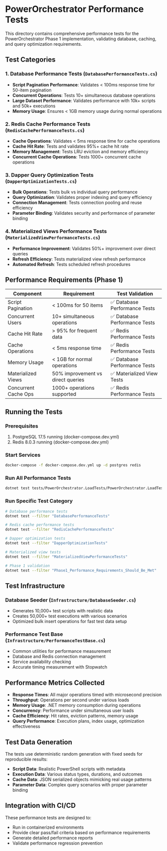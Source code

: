 # PowerOrchestrator Performance Tests

This directory contains comprehensive performance tests for the PowerOrchestrator Phase 1 implementation, validating database, caching, and query optimization requirements.

## Test Categories

### 1. Database Performance Tests (`DatabasePerformanceTests.cs`)
- **Script Pagination Performance**: Validates < 100ms response time for 50-item pagination
- **Concurrent Operations**: Tests 10+ simultaneous database operations
- **Large Dataset Performance**: Validates performance with 10k+ scripts and 50k+ executions
- **Memory Usage**: Ensures < 1GB memory usage during normal operations

### 2. Redis Cache Performance Tests (`RedisCachePerformanceTests.cs`)
- **Cache Operations**: Validates < 5ms response time for cache operations
- **Cache Hit Rate**: Tests and validates 95%+ cache hit rate
- **Memory Management**: Tests LRU eviction and memory efficiency
- **Concurrent Cache Operations**: Tests 1000+ concurrent cache operations

### 3. Dapper Query Optimization Tests (`DapperOptimizationTests.cs`)
- **Bulk Operations**: Tests bulk vs individual query performance
- **Query Optimization**: Validates proper indexing and query efficiency
- **Connection Management**: Tests connection pooling and reuse efficiency
- **Parameter Binding**: Validates security and performance of parameter binding

### 4. Materialized Views Performance Tests (`MaterializedViewPerformanceTests.cs`)
- **Performance Improvement**: Validates 50%+ improvement over direct queries
- **Refresh Efficiency**: Tests materialized view refresh performance
- **Automated Refresh**: Tests scheduled refresh procedures

## Performance Requirements (Phase 1)

| Component | Requirement | Test Validation |
|-----------|-------------|-----------------|
| Script Pagination | < 100ms for 50 items | ✅ Database Performance Tests |
| Concurrent Users | 10+ simultaneous operations | ✅ Database Performance Tests |
| Cache Hit Rate | > 95% for frequent data | ✅ Redis Performance Tests |
| Cache Operations | < 5ms response time | ✅ Redis Performance Tests |
| Memory Usage | < 1GB for normal operations | ✅ Database Performance Tests |
| Materialized Views | 50% improvement vs direct queries | ✅ Materialized View Tests |
| Concurrent Cache Ops | 1000+ operations supported | ✅ Redis Performance Tests |

## Running the Tests

### Prerequisites
1. PostgreSQL 17.5 running (docker-compose.dev.yml)
2. Redis 8.0.3 running (docker-compose.dev.yml)

### Start Services
```bash
docker-compose -f docker-compose.dev.yml up -d postgres redis
```

### Run All Performance Tests
```bash
dotnet test tests/PowerOrchestrator.LoadTests/PowerOrchestrator.LoadTests.csproj
```

### Run Specific Test Category
```bash
# Database performance tests
dotnet test --filter "DatabasePerformanceTests"

# Redis cache performance tests  
dotnet test --filter "RedisCachePerformanceTests"

# Dapper optimization tests
dotnet test --filter "DapperOptimizationTests"

# Materialized view tests
dotnet test --filter "MaterializedViewPerformanceTests"

# Phase 1 validation
dotnet test --filter "Phase1_Performance_Requirements_Should_Be_Met"
```

## Test Infrastructure

### Database Seeder (`Infrastructure/DatabaseSeeder.cs`)
- Generates 10,000+ test scripts with realistic data
- Creates 50,000+ test executions with various scenarios
- Optimized bulk insert operations for fast test data setup

### Performance Test Base (`Infrastructure/PerformanceTestBase.cs`)
- Common utilities for performance measurement
- Database and Redis connection management
- Service availability checking
- Accurate timing measurement with Stopwatch

## Performance Metrics Collected

- **Response Times**: All major operations timed with microsecond precision
- **Throughput**: Operations per second under various loads
- **Memory Usage**: .NET memory consumption during operations
- **Concurrency**: Performance under simultaneous user loads
- **Cache Efficiency**: Hit rates, eviction patterns, memory usage
- **Query Performance**: Execution plans, index usage, optimization effectiveness

## Test Data Generation

The tests use deterministic random generation with fixed seeds for reproducible results:
- **Script Data**: Realistic PowerShell scripts with metadata
- **Execution Data**: Various status types, durations, and outcomes
- **Cache Data**: JSON serialized objects mimicking real usage patterns
- **Parameter Data**: Complex query scenarios with proper parameter binding

## Integration with CI/CD

These performance tests are designed to:
- Run in containerized environments
- Provide clear pass/fail criteria based on performance requirements
- Generate detailed performance reports
- Validate performance regression prevention